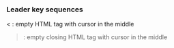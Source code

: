 ### Leader key sequences

< : empty HTML tag with cursor in the middle
> : empty closing HTML tag with cursor in the middle

